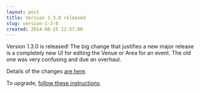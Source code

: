 ```yaml
---
layout: post
title: Version 1.3.0 released
slug: version-1-3-0
created: 2014-08-25 12:57:00
---
```


Version 1.3.0 is released! The big change that justifies a new major release is a completely new UI for editing the Venue or Area for an event. The old one was very confusing and due an overhaul.

Details of the changes [are here](http://ican.openacalendar.org/release/1.3.0.html).

To upgrade, [follow these instructions](http://docs.openacalendar.org/en/v1.3.x/serveradministrators/core/upgrading.html).

